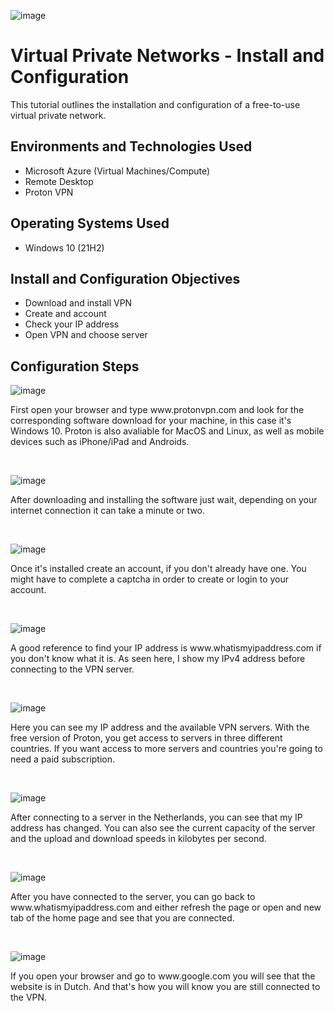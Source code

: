 <p align="center">
  
![image](https://github.com/ijoshua932/vpn-install-config/assets/139269375/8e603fd3-850a-4e87-b540-e73cc7c73e5a)
</p>

<h1>Virtual Private Networks - Install and Configuration</h1>
This tutorial outlines the installation and configuration of a free-to-use virtual private network.<br />

<h2>Environments and Technologies Used</h2>

- Microsoft Azure (Virtual Machines/Compute)
- Remote Desktop
- Proton VPN

<h2>Operating Systems Used </h2>

- Windows 10</b> (21H2)

<h2>Install and Configuration Objectives</h2>

- Download and install VPN
- Create and account
- Check your IP address
- Open VPN and choose server

<h2>Configuration Steps</h2>

<p>
  
![image](https://github.com/ijoshua932/vpn-install-config/assets/139269375/c6e002cb-ae8a-4177-adaf-2ea286e49a8a)
</p>
<p>
First open your browser and type www.protonvpn.com and look for the corresponding software download for your machine, in this case it's Windows 10. Proton is also avaliable for MacOS and Linux, as well as mobile devices such as iPhone/iPad and Androids. 
</p>
<br />

<p>
  
![image](https://github.com/ijoshua932/vpn-install-config/assets/139269375/be9b818e-78c0-435d-a938-d4c517534178)
</p>
<p>
After downloading and installing the software just wait, depending on your internet connection it can take a minute or two.
</p>
<br />

<p>
  
![image](https://github.com/ijoshua932/vpn-install-config/assets/139269375/50db63e0-a524-4e1d-bd3b-09f4e1d35158)
</p>
<p>
Once it's installed create an account, if you don't already have one. You might have to complete a captcha in order to create or login to your account.
</p>
<br />

<p> 

![image](https://github.com/ijoshua932/vpn-install-config/assets/139269375/99c86f38-f0e3-4a51-b9d3-43ade8aea36d)
</p>
<p>
A good reference to find your IP address is www.whatismyipaddress.com if you don't know what it is. As seen here, I show my IPv4 address before connecting to the VPN server.
</p>
<br />

<p>

![image](https://github.com/ijoshua932/vpn-install-config/assets/139269375/edd6cb1c-3e5b-47c9-8204-9829c5759834)
</p>
<p>
Here you can see my IP address and the available VPN servers. With the free version of Proton, you get access to servers in three different countries. If you want access to more servers and countries you're going to need a paid subscription.
</p>
<br />

<p>

![image](https://github.com/ijoshua932/vpn-install-config/assets/139269375/8303f587-c7b9-41a8-a1e4-66e48c3d5be4)
</p>
<p>
After connecting to a server in the Netherlands, you can see that my IP address has changed. You can also see the current capacity of the server and the upload and download speeds in kilobytes per second.
</p>
<br />

<p>

![image](https://github.com/ijoshua932/vpn-install-config/assets/139269375/aab27956-beea-4199-b982-2edde27c4058)
</p>
<p>
After you have connected to the server, you can go back to www.whatismyipaddress.com and either refresh the page or open and new tab of the home page and see that you are connected.
</p>
<br />

<p>

![image](https://github.com/ijoshua932/vpn-install-config/assets/139269375/ece07d9a-e2ad-4c4f-aa9b-2d71f64aa88b)
</p>
<p>
If you open your browser and go to www.google.com you will see that the website is in Dutch. And that's how you will know you are still connected to the VPN.
</p>
<br />
